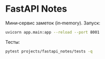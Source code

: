 # FastAPI Notes
Мини‑сервис заметок (in‑memory). Запуск:
```bash
uvicorn app.main:app --reload --port 8001
```
Тесты:
```bash
pytest projects/fastapi_notes/tests -q
```
